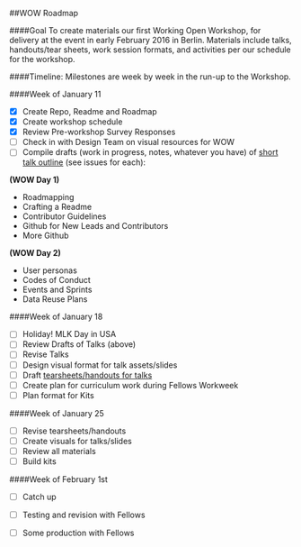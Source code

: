 ##WOW Roadmap

####Goal
 To create materials our first Working Open Workshop, for delivery at the event in early February 2016 in Berlin. Materials include talks, handouts/tear sheets, work session formats, and activities per our schedule for the workshop. 

####Timeline:
Milestones are week by week in the run-up to the Workshop.

####Week of January 11

- [x] Create Repo, Readme and Roadmap
- [x] Create workshop schedule
- [x] Review Pre-workshop Survey Responses
- [ ] Check in with Design Team on visual resources for WOW
- [ ] Compile drafts (work in progress, notes, whatever you have) of [short talk outline](https://github.com/mozillascience/learning/blob/master/talk-guidelines.md) (see issues for each):

 **(WOW Day 1)**
 
 * Roadmapping
 * Crafting a Readme 
 * Contributor Guidelines
 * Github for New Leads and Contributors
 * More Github

 **(WOW Day 2)**
 
 * User personas
 * Codes of Conduct
 * Events and Sprints
 * Data Reuse Plans

####Week of January 18
- [ ] Holiday! MLK Day in USA
- [ ] Review Drafts of Talks (above) 
- [ ] Revise Talks
- [ ] Design visual format for talk assets/slides
- [ ] Draft [tearsheets/handouts for talks](https://github.com/mozillascience/learning/blob/master/resource-template.md)
- [ ] Create plan for curriculum work during Fellows Workweek
- [ ] Plan format for Kits 

####Week of January 25
- [ ] Revise tearsheets/handouts
- [ ] Create visuals for talks/slides
- [ ] Review all materials
- [ ] Build kits

####Week of February 1st
- [ ] Catch up
- [ ] Testing and revision with Fellows
- [ ] Some production with Fellows

